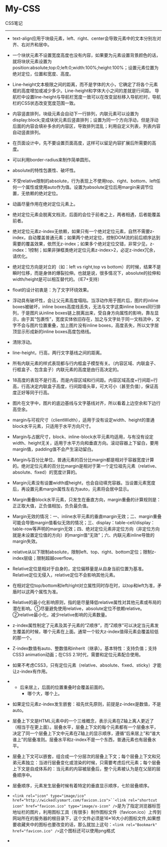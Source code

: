 # My-CSS
CSS笔记

----------
* text-align应用于块级元素，left、right、center会导致元素中的文本分别左对齐、右对齐和居中。

* 一个块状元素不设置宽度高度也没有内容，如果要为元素设置背景颜色的话，就将块状元素设置为position:absolute;top:0;left:0;width:100%;height:100%；设置元素位置为绝对定位，位置和宽度、高度。

* Line-height文本极限之间的距离，而不是字体的大小，它确定了将各个元素框的高度增加或减少多少。Line-height和字体大小之间的差就是行间距。 导航栏中设置line-height与导航栏宽度一致可以在改变鼠标移入导航栏时，导航栏的CSS状态改变宽度范围一致。

* 内容竖直排列，块级元素会自动下一行排列，内联元素可以设置为display:block;变成块状元素后竖直排列；设置为同一个方向浮动，但是浮动后面的内容会填补多余的内容区，导致排列混乱；利用自定义列表，列表内容自动竖直排列。

* 在页面设计中，先不要设置页面高度，这样可以留足内容扩展后所需要的高度。

* 可以利用border-radius来制作简单圆形。

* absolute的特性包裹性、破坏性。

* 不受relative限制的absolute，行为表现上不使用top、right、bottom、left任何一个属性或使用auto作为值。设置为absolute定位后用margin来调节位置，无依赖的绝对定位。

* 动画尽量作用在绝对定位元素上。

* 绝对定位元素会脱离文档流，后面的会位于前者之上，两者相遇，后者能覆盖前者。

* 绝对定位元素z-index无依赖，如果只有一个绝对定位元素，自然不需要z-index，自动覆盖普通元素；如果两个绝对定位，控制DOM流的前后顺序达到需要的覆盖效果，依然无z-index；如果多个绝对定位交错，非常少见，z-index：1控制；如果非弹框类绝对定位元素z-index>2，必定z-index冗余，请优化。

* 绝对定位方向是对立的（如：left vs right,top vs bottom）的时候，结果不是瞬时位移，而是身体的爆裂拉伸。也就是说，很多情况下，absolute的拉伸和width/height是可以相互替代的。（IE7+支持）

* float的设计初衷是：为了文字环绕效果。

* 浮动具有破坏性，会让父元素高度塌陷。当浮动作用于图片后，图片的inline boxes被破坏，inline boxes高度线丢失，无法与文字这类inline boxes同行排列，于是图片从inline boxes链上脱离出来，受自身方向属性的影响，靠左显示，由于其“包裹性”，宽度实体依旧存在，加之与文字处于同一文档流中，文字不会与图片位置重叠，加上图片没有inline boxes，高度丢失，所以文字居顶显示形成新的inline boxes高度包络线。

* 清除浮动。

* line-height，行高，两行文字基线之间的距离。

* 所有内联元素的样式表现都与行内框盒子模型有关。（内容区域、内联盒子、行框盒子、包含盒子）内联元素的高度是由行高决定的。

* 18高度的表现不是行高，而是内容区域和行间距。内容区域高度+行间距=行高，行高决定内联盒子高度，行间距墙头草，可大可小（甚至负值），保证高度正好等同于行高。

* 图片在文字中，图片的底边基线与文字基线对齐，所以看着上边空余和下边行高空余。

* margin与可视尺寸（clientWidth），适用于没有设定width、height的普通block水平元素，只适用于水平方向尺寸。

* Margin与占据尺寸，block、inline-block水平元素均适用，与有没有设定width、height无关，适用于水平方向和垂直方向。滚动容器上下留白，要用margin值，padding值不会产生滚动留白。

* Margin与百分比单位，普通元素的百分比margin都是相对于容器宽度计算的。绝对定位元素的百分比margin是相对于第一个定位祖先元素（relative、absolute、fixed）的宽度计算的。

* Margin元素没有设置width或height，也会自动填充容器。当设置元素宽度后，再设置元素margin属性左右为auto，元素将会居中显示。

* Margin重叠block水平元素，只发生在垂直方向，margin重叠的计算规则是：正正取大值，正负值相加，负负最负值。

* Margin无效的情况：一、inline水平元素的垂直margin无效；二、margin重叠可能会导致margin值看似无效的情况；三、display：table-cell/display：table-row等声明的margin无效；四、绝对定位元素非定位方向（非定位方向就是未设置定位值的方向）的margin值“无效”；六、内联元素inline导致的margin失效。

* relative从以下限制absolute，限制left、top、right、bottom定位；限制z-index层级；限制超越overflow。

* Relative定位是相对于自身的，定位偏移量是从自身当前位置为基准。Relative定位无侵入，relative定位不会影响其他元素。

* 在相对定位top/bottom和left/right对立属性同时存在时，以top和left为准，矛盾时以这两个属性为准。

* Relative的最小化影响原则，指的是尽量降低relative属性对其他元素或布局的潜在影响。①尽量避免使用relative，absolute定位不依赖relative。②relative最小化，减少relative影响的元素数量。

* z-index属性制定了元素及其子元素的“Z顺序”，而“Z顺序”可以决定当元素发生覆盖的时候，哪个元素在上面。通常一个较大z-index值得元素会覆盖较低的那一个。

* Z-index数值有auto、整数值和inherit（继承）。基本特性：支持负值；支持CSS3 animation动画；在CSS 2.1时代，需要和定位元素配合使用。

* 如果不考虑CSS3，只有定位元素（relative、absolute、fixed、sticky）才能让z-index有作用。

* * 后来居上，后面的位置重叠时会覆盖前面的。
	* 哪个大，哪个上。

* 如果定位元素z-index发生嵌套：祖先优先原则，前提是z-index是数值，不是auto。

* 层叠上下文是HTML元素中的一个三维概念，表示元素在Z轴上离人更近了（相当于在更上面）。层叠水平，层叠上下文的每个元素都有一个层叠水平，决定了同一个层叠上下文中元素在Z轴上的显示顺序，遵循“后来居上”和“谁大谁上”的层叠准则。层叠水平和z-index不是一个东西，普通元素也有层叠水平。

* 层叠上下文可以嵌套，组合成一个分层次的层叠上下文；每个层叠上下文和兄弟元素独立：当进行层叠变化或渲染的时候，只需要考虑后代元素；每个层叠上下文是自成体系的：当元素的内容被层叠后，整个元素被认为是在父层的层叠顺序中。
 
* 层叠顺序，元素发生层叠时候有着特定的垂直显示顺序，七阶层叠顺序。

* `<link rel="icon" type="image/ico" href="http://wickedlysmart.com/favicon.ico">``<link rel="shortcut icon" href="favicon.ico" type="image/x-icon" />`是为了指定浏览器标签地址栏的图片，利用图标工具（有很多）制作图标文件（favicon.ico）上传到网站所在的服务器的根目录下，这个文件必须是16*16大小的图标文件,如果想要收藏夹中的图标也要改变的话，那么就加上这句：`<link rel="Bookmark" href="favicon.ico" />`这个图标还可以使用png格式

* 
